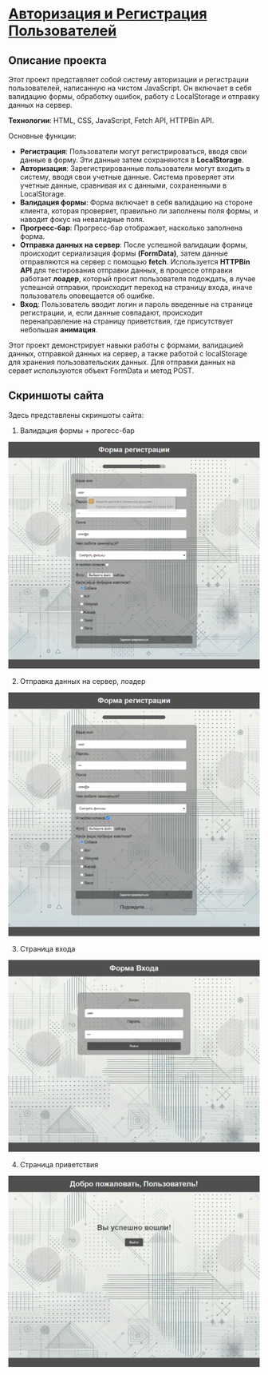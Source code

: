 # [Авторизация и Регистрация Пользователей](https:// "Ссылка на сайт")

## Описание проекта

Этот проект представляет собой систему авторизации и регистрации пользователей, написанную на чистом JavaScript. Он включает в себя валидацию формы, обработку ошибок, работу с LocalStorage и отправку данных на сервер.

   **Технологии**: HTML, CSS, JavaScript, Fetch API, HTTPBin API.

   Основные функции:

   * **Регистрация**: Пользователи могут регистрироваться, вводя свои данные в форму. Эти данные затем сохраняются в **LocalStorage**.
   * **Авторизация**: Зарегистрированные пользователи могут входить в систему, вводя свои учетные данные. Система проверяет эти учетные данные, сравнивая их с данными, сохраненными в LocalStorage.
   * **Валидация формы**: Форма включает в себя валидацию на стороне клиента, которая проверяет, правильно ли заполнены поля формы, и наводит фокус на невалидные поля.
   * **Прогресс-бар**: Прогресс-бар отображает, насколько заполнена форма.
   * **Отправка данных на сервер**: После успешной валидации формы, происходит сериализация формы **(FormData)**, затем данные отправляются на сервер с помощью **fetch**. Используется **HTTPBin API**  для тестирования отправки данных, в процессе отправки работает **лоадер**, который просит пользователя подождать, в лучае успешной отправки, происходит переход на страницу входа, иначе пользователь оповещается об ошибке.
   * **Вход**: Пользователь вводит логин и пароль введенные на странице регистрации, и, если данные совпадают, происходит перенаправление на страницу приветствия, где присутствует небольшая **анимация**.


Этот проект демонстрирует навыки работы с формами, валидацией данных, отправкой данных на сервер, а также работой с  localStorage  для хранения пользовательских данных.  Для отправки данных на сервет используются объект FormData и метод POST.

## Скриншоты сайта

Здесь представлены скриншоты сайта:

1. Валидация формы + прогесс-бар
 
![Скриншот главной формы](./screenshots/formValidation.png)

2. Отправка данных на сервер, лоадер

![Скриншот процесса отправки данных](./screenshots/formLoader.png)

3. Страница входа

![Скриншот страницы входа](./screenshots/formLogin.png)

4. Страница приветствия

![Скриншот страницы приветствия](./screenshots/welcomePage.png)
